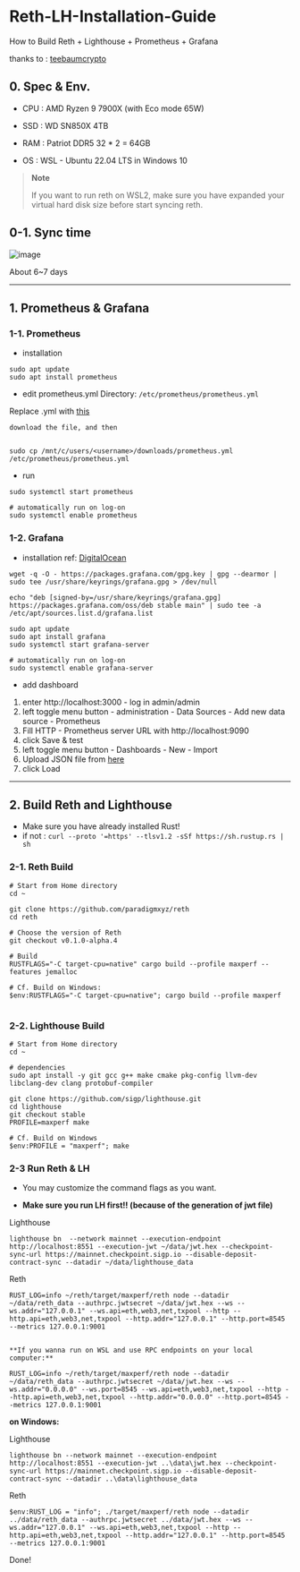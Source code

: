 # Reth-LH-Installation-Guide
How to Build Reth + Lighthouse + Prometheus + Grafana

thanks to : [teebaumcrypto](https://gist.github.com/teebaumcrypto/5c7a30ae9f25d3f628100188149b1fb1)

## 0. Spec & Env.
- CPU : AMD Ryzen 9 7900X (with Eco mode 65W)
- SSD : WD SN850X 4TB
- RAM : Patriot DDR5 32 * 2 = 64GB

- OS : WSL - Ubuntu 22.04 LTS in Windows 10

> **Note**
> 
> If you want to run reth on WSL2, make sure you have expanded your virtual hard disk size before start syncing reth.


## 0-1. Sync time
![image](https://github.com/0xDaizz/Reth-LH-Installation-Guide/assets/90135051/1a9c7a67-5392-4bb5-805c-fe5c16c168c6)

About 6~7 days

---
## 1. Prometheus & Grafana

### 1-1. Prometheus
- installation
```
sudo apt update
sudo apt install prometheus
```

- edit prometheus.yml
Directory: ```/etc/prometheus/prometheus.yml```

Replace .yml with [this](https://github.com/paradigmxyz/reth/blob/main/etc/prometheus/prometheus.yml)

```
download the file, and then


sudo cp /mnt/c/users/<username>/downloads/prometheus.yml /etc/prometheus/prometheus.yml
```

- run
```
sudo systemctl start prometheus

# automatically run on log-on
sudo systemctl enable prometheus
```

### 1-2. Grafana
- installation
ref: [DigitalOcean](https://www.digitalocean.com/community/tutorials/how-to-install-and-secure-grafana-on-ubuntu-22-04)
```
wget -q -O - https://packages.grafana.com/gpg.key | gpg --dearmor | sudo tee /usr/share/keyrings/grafana.gpg > /dev/null

echo "deb [signed-by=/usr/share/keyrings/grafana.gpg] https://packages.grafana.com/oss/deb stable main" | sudo tee -a /etc/apt/sources.list.d/grafana.list

sudo apt update
sudo apt install grafana
sudo systemctl start grafana-server

# automatically run on log-on
sudo systemctl enable grafana-server
```

- add dashboard
1. enter http://localhost:3000 - log in admin/admin
2. left toggle menu button - administration - Data Sources - Add new data source - Prometheus
3. Fill HTTP - Prometheus server URL with http://localhost:9090
4. click Save & test
5. left toggle menu button - Dashboards - New - Import
6. Upload JSON file from [here](https://github.com/paradigmxyz/reth/blob/main/etc/grafana/dashboards/overview.json)
7. click Load

---

## 2. Build Reth and Lighthouse

- Make sure you have already installed Rust!
- if not : ```curl --proto '=https' --tlsv1.2 -sSf https://sh.rustup.rs | sh```

### 2-1. Reth Build

```
# Start from Home directory
cd ~

git clone https://github.com/paradigmxyz/reth
cd reth

# Choose the version of Reth
git checkout v0.1.0-alpha.4

# Build
RUSTFLAGS="-C target-cpu=native" cargo build --profile maxperf --features jemalloc

# Cf. Build on Windows:
$env:RUSTFLAGS="-C target-cpu=native"; cargo build --profile maxperf


```

### 2-2. Lighthouse Build
```
# Start from Home directory
cd ~

# dependencies
sudo apt install -y git gcc g++ make cmake pkg-config llvm-dev libclang-dev clang protobuf-compiler

git clone https://github.com/sigp/lighthouse.git
cd lighthouse
git checkout stable
PROFILE=maxperf make

# Cf. Build on Windows
$env:PROFILE = "maxperf"; make

```

### 2-3 Run Reth & LH
- You may customize the command flags as you want.
  
- **Make sure you run LH first!! (because of the generation of jwt file)**

Lighthouse
```
lighthouse bn  --network mainnet --execution-endpoint http://localhost:8551 --execution-jwt ~/data/jwt.hex --checkpoint-sync-url https://mainnet.checkpoint.sigp.io --disable-deposit-contract-sync --datadir ~/data/lighthouse_data
```

Reth
```
RUST_LOG=info ~/reth/target/maxperf/reth node --datadir ~/data/reth_data --authrpc.jwtsecret ~/data/jwt.hex --ws --ws.addr="127.0.0.1" --ws.api=eth,web3,net,txpool --http --http.api=eth,web3,net,txpool --http.addr="127.0.0.1" --http.port=8545 --metrics 127.0.0.1:9001


**If you wanna run on WSL and use RPC endpoints on your local computer:**

RUST_LOG=info ~/reth/target/maxperf/reth node --datadir ~/data/reth_data --authrpc.jwtsecret ~/data/jwt.hex --ws --ws.addr="0.0.0.0" --ws.port=8545 --ws.api=eth,web3,net,txpool --http --http.api=eth,web3,net,txpool --http.addr="0.0.0.0" --http.port=8545 --metrics 127.0.0.1:9001
```

**on Windows:**

Lighthouse
```
lighthouse bn --network mainnet --execution-endpoint http://localhost:8551 --execution-jwt ..\data\jwt.hex --checkpoint-sync-url https://mainnet.checkpoint.sigp.io --disable-deposit-contract-sync --datadir ..\data\lighthouse_data
```

Reth
```
$env:RUST_LOG = "info"; ./target/maxperf/reth node --datadir ../data/reth_data --authrpc.jwtsecret ../data/jwt.hex --ws --ws.addr="127.0.0.1" --ws.api=eth,web3,net,txpool --http --http.api=eth,web3,net,txpool --http.addr="127.0.0.1" --http.port=8545 --metrics 127.0.0.1:9001
```
 
Done!
